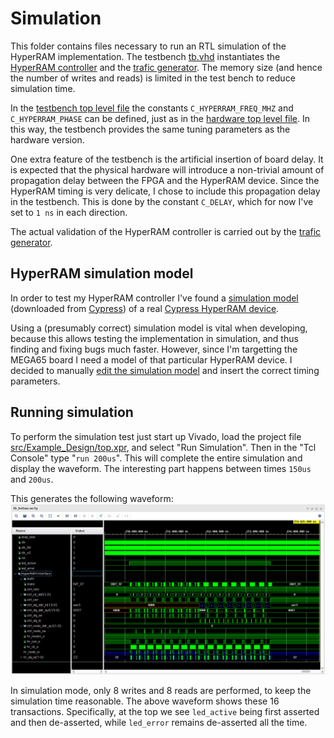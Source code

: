 # Simulation

This folder contains files necessary to run an RTL simulation of the HyperRAM
implementation. The testbench [tb.vhd](tb.vhd) instantiates the [HyperRAM
controller](../src/hyperram) and the [trafic generator](../src/Example_Design/trafic_gen.vhd).
The memory size (and hence the number of writes and reads) is limited in the
test bench to reduce simulation time.

In the [testbench top level file](tb.vhd#L10) the constants `C_HYPERRAM_FREQ_MHZ`
and `C_HYPERRAM_PHASE` can be defined, just as in the [hardware top level
file](../src/Example_Design/top.vhd#L40). In this way, the testbench provides the same
tuning parameters as the hardware version.

One extra feature of the testbench is the artificial insertion of board delay.
It is expected that the physical hardware will introduce a non-trivial amount
of propagation delay between the FPGA and the HyperRAM device. Since the
HyperRAM timing is very delicate, I chose to include this propagation delay in
the testbench.  This is done by the constant `C_DELAY`, which for now I've set
to `1 ns` in each direction.

The actual validation of the HyperRAM controller is carried out by the [trafic
generator](../src/Example_Design/trafic_gen.vhd).

## HyperRAM simulation model

In order to test my HyperRAM controller I've found a [simulation
model](../HyperRAM_Simulation_Model) (downloaded from
[Cypress](https://www.cypress.com/documentation/models/verilog/verilog-model-hyperbus-interface))
of a real [Cypress HyperRAM device](../doc/s27kl0642.pdf).

Using a (presumably correct) simulation model is vital when developing, because
this allows testing the implementation in simulation, and thus finding and
fixing bugs much faster. However, since I'm targetting the MEGA65 board I need
a model of that particular HyperRAM device. I decided to manually [edit the
simulation model](../HyperRAM_Simulation_Model/s27kl0642.v#L219) and insert the
correct timing parameters.

## Running simulation

To perform the simulation test just start up Vivado, load the project file
[src/Example_Design/top.xpr](src/Example_Design/top.xpr), and select "Run
Simulation". Then in the "Tcl Console" type "`run 200us`".  This will complete
the entire simulation and display the waveform. The interesting part happens
between times `150us` and `200us`.

This generates the following waveform:
![waveform](../doc/waveform.png)

In simulation mode, only 8 writes and 8 reads are performed, to keep the
simulation time reasonable. The above waveform shows these 16 transactions.
Specifically, at the top we see `led_active` being first asserted and then
de-asserted, while `led_error` remains de-asserted all the time.

